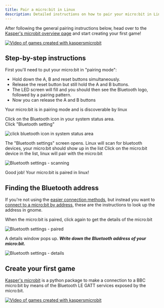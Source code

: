 ```yaml
---
title: Pair a micro:bit in Linux
description: Detailed instructions on how to pair your micro:bit in Linux (gnome) 
---
```


After following the general pairing instructions below, head over to the 
[Kasper's microbit overview page](../../index.md) and start creating your first game!

[![Video of games created with kaspersmicrobit](../../assets/images/kaspersmicrobit-youtube-small.gif)](../../index.md)
  
## Step-by-step instructions

First you'll need to put your micro:bit in "pairing mode":

  - Hold down the A, B and reset buttons simultaneously.
  - Release the reset button but still hold the A and B buttons.
  - The LED screen will fill and you should then see the Bluetooth logo, followed by a pairing pattern.
  - Now you can release the A and B buttons

Your micro:bit is in pairing mode and is discoverable by linux

Click on the Bluetooth icon in your system status area.  
Click "Bluetooth setting"

![click bluetooth icon in system status area](../../assets/images/bluetooth-pairing/linux/linux-bluetooth-system-status-area.png)  

The "Bluetooth settings" screen opens. Linux will scan for bluetooth devices, your micro:bit should show up in the list
Click on the micro:bit device in the list, linux will pair with the micro:bit

![Bluetooth settings - scanning](../../assets/images/bluetooth-pairing/linux/linux-bluetooth-settings-scanning.png)  

Good job! Your micro:bit is paired in linux!

## Finding the Bluetooth address 
If you're not using the [easier connection methods](../../how-to-connect.md), but instead you want to 
[connect to a micro:bit by address](../../how-to-connect.md#connect-to-a-microbit-by-address), these are
the instructions to look up the address in gnome.

When the micro:bit is paired, click again to get the details of the micro:bit

![Bluetooth settings - paired](../../assets/images/bluetooth-pairing/linux/linux-bluetooth-settings-paired.png)  

A details window pops up. ***Write down the Bluetooth address of your micro:bit.***

![Bluetooth settings - details](../../assets/images/bluetooth-pairing/linux/linux-bluetooth-settings-details.png)

## Create your first game

[Kasper's microbit](../../index.md) is a python package to make a connection to a BBC micro:bit by means of the Bluetooth LE GATT services
exposed by the micro:bit.

[![Video of games created with kaspersmicrobit](../../assets/images/kaspersmicrobit-youtube.gif)](../../index.md)
  